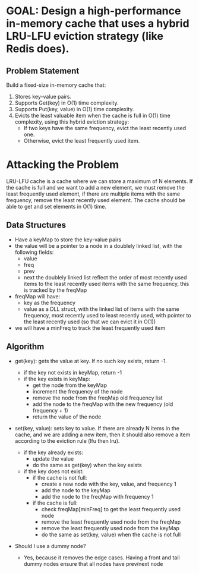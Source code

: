 # GOAL: Design a high-performance in-memory cache that uses a hybrid LRU-LFU eviction strategy (like Redis does).

## Problem Statement
Build a fixed-size in-memory cache that:
1. Stores key-value pairs.
2. Supports Get(key) in O(1) time complexity.
3. Supports Put(key, value) in O(1) time complexity.
4. Evicts the least valuable item when the cache is full in O(1) time complexity,
   using this hybrid eviction strategy:
   - If two keys have the same frequency, evict the least recently used one.
   - Otherwise, evict the least frequently used item.

# Attacking the Problem
LRU-LFU cache is a cache where we can store a maximum of N elements. If the cache
is full and we want to add a new element, we must remove the least frequently
used element, if there are multiple items with the same frequency, remove the
least recently used element.
The cache should be able to get and set elements in O(1) time.

## Data Structures
- Have a keyMap to store the key-value pairs
- the value will be a pointer to a node in a doublely linked list, with the
following fields:
  - value
  - freq
  - prev
  - next
  the doublely linked list reflect the order of most recently used items to
  the least recently used items with the same frequency, this is tracked by the
  freqMap
- freqMap will have:
  - key as the frequency
  - value as a DLL struct, with the linked list of items with the same
  frequency, most recently used to least recently used, with pointer to the
  least recently used (so that we can evict it in O(1))
- we will have a minFreq to track the least frequently used item

## Algorithm
- get(key): gets the value at key. If no such key exists, return -1.
  - if the key not exists in keyMap, return -1
  - if the key exists in keyMap:
    - get the node from the keyMap
    - increment the frequency of the node
    - remove the node from the freqMap old frequency list
    - add the node to the freqMap with the new frequency (old frequency + 1)
    - return the value of the node
- set(key, value): sets key to value. If there are already N items in the cache,
  and we are adding a new item, then it should also remove a item according to
  the eviction rule (lfu then lru).
  - if the key already exists:
    - update the value
    - do the same as get(key) when the key exists
  - if the key does not exist:
    - if the cache is not full:
      - create a new node with the key, value, and frequency 1
      - add the node to the keyMap
      - add the node to the freqMap with frequency 1
    - if the cache is full:
      - check freqMap[minFreq] to get the least frequently used node
      - remove the least frequently used node from the freqMap
      - remove the least frequently used node from the keyMap
      - do the same as set(key, value) when the cache is not full

- Should I use a dummy node?
  - Yes, because it removes the edge cases. Having a front and tail dummy nodes
    ensure that all nodes have prev/next node
